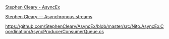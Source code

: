 [Stephen Cleary - AsyncEx](https://www.youtube.com/watch?v=qXqUUmkaPzU)

[Stephen Cleary — Asynchronous streams](https://www.youtube.com/watch?v=-Tq4wLyen7Q)

https://github.com/StephenCleary/AsyncEx/blob/master/src/Nito.AsyncEx.Coordination/AsyncProducerConsumerQueue.cs
